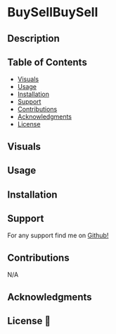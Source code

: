 # BuySellBuySell

## Description 
<!-- [name](link to repo)  -->

## Table of Contents

- [Visuals](#visuals)
- [Usage](#usage)
- [Installation](#installation)
- [Support](#support)
- [Contributions](#contributions)
- [Acknowledgments](#Acknowledgments)
- [License](#license)

## Visuals
<!-- ![ScreenShot1]() 
 ![ScreenShot2]()
![ScreenShot3]() -->

## Usage

## Installation
<!-- just simply run the following commands in your terminal the first to install the necessary npm packages.
```
npm i
``` 
This second optional command is if you want the seeded data to populate your tables
```
npm run seed
```-->

## Support
For any support find me on [Github!](https://github.com/TheR16H)

## Contributions
N/A

## Acknowledgments
<!-- - [pg npm package](https://node-postgres.com/) 
- [Sequelize npm package](https://www.npmjs.com/package/sequelize) 
- [Dotenv npm package](https://www.npmjs.com/package/dotenv)  -->

## License 🔔

<!-- MIT License

Copyright (c) 2024 Rashawn Hall

Permission is hereby granted, free of charge, to any person obtaining a copy
of this software and associated documentation files (the "Software"), to deal
in the Software without restriction, including without limitation the rights
to use, copy, modify, merge, publish, distribute, sublicense, and/or sell
copies of the Software, and to permit persons to whom the Software is
furnished to do so, subject to the following conditions:

The above copyright notice and this permission notice shall be included in all
copies or substantial portions of the Software.

THE SOFTWARE IS PROVIDED "AS IS", WITHOUT WARRANTY OF ANY KIND, EXPRESS OR
IMPLIED, INCLUDING BUT NOT LIMITED TO THE WARRANTIES OF MERCHANTABILITY,
FITNESS FOR A PARTICULAR PURPOSE AND NONINFRINGEMENT. IN NO EVENT SHALL THE
AUTHORS OR COPYRIGHT HOLDERS BE LIABLE FOR ANY CLAIM, DAMAGES OR OTHER
LIABILITY, WHETHER IN AN ACTION OF CONTRACT, TORT OR OTHERWISE, ARISING FROM,
OUT OF OR IN CONNECTION WITH THE SOFTWARE OR THE USE OR OTHER DEALINGS IN THE
SOFTWARE. -->

